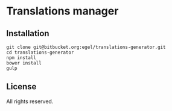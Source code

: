 # Translations manager

## Installation

```
git clone git@bitbucket.org:egel/translations-generator.git
cd translations-generator
npm install
bower install
gulp
```

## License
All rights reserved.
